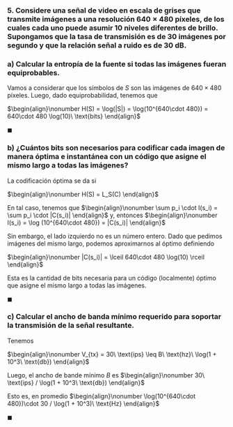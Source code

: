 ### 5. Considere una señal de video en escala de grises que transmite imágenes a una resolución $640 \times 480$ píxeles, de los cuales cada uno puede asumir 10 niveles diferentes de brillo. Supongamos que la tasa de transmisión es de $30$ imágenes por segundo y que la relación señal a ruido es de $30$ dB.

### a) Calcular la entropía de la fuente si todas las imágenes fueran equiprobables.

Vamos a considerar que los símbolos de $S$ son las imágenes de $640 \times 480$ píxeles. Luego, dado equiprobabilidad, tenemos que

$\begin{align}\nonumber
    H(S) = \log(|S|) = \log(10^{640\cdot 480}) = 640\cdot 480 \log(10)\ \text{bits}
\end{align}$

$\blacksquare$

### b) ¿Cuántos bits son necesarios para codificar cada imagen de manera óptima e instantánea con un código que asigne el mismo largo a todas las imágenes?

La codificación óptima se da si

$\begin{align}\nonumber
    H(S) = L_S(C)
\end{align}$

En tal caso, tenemos que
$\begin{align}\nonumber
    \sum p_i \cdot I(s_i) = \sum p_i \cdot |C(s_i)|
\end{align}$
y, entonces
$\begin{align}\nonumber
    I(s_i) = \log (10^{640\cdot 480}) = |C(s_i)|
\end{align}$

Sin embargo, el lado izquierdo no es un número entero. Dado que pedimos imágenes del mismo largo, podemos aproximarnos al óptimo definiendo

$\begin{align}\nonumber
    |C(s_i)| = \lceil 640\cdot 480 \log(10) \rceil
\end{align}$

Esta es la cantidad de bits necesaria para un código (localmente) óptimo que asigne el mismo largo a todas las imágenes.

$\blacksquare$

### c) Calcular el ancho de banda mínimo requerido para soportar la transmisión de la señal resultante.

Tenemos

$\begin{align}\nonumber
    V_{tx} = 30\ \text{ips} \leq B\ \text{hz}\ \log(1 + 10^3\ \text{db})
\end{align}$

Luego, el ancho de bande mínimo $B$ es
$\begin{align}\nonumber
    30\ \text{ips} / \log(1 + 10^3\ \text{db})
\end{align}$

Esto es, en promedio
$\begin{align}\nonumber
    \log(10^{640\cdot 480})\cdot 30 / \log(1 + 10^3)\ \text{Hz}
\end{align}$

$\blacksquare$

